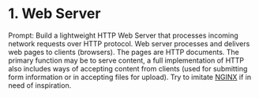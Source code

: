 # 1. Web Server

Prompt: Build a lightweight HTTP Web Server that processes incoming network requests over HTTP protocol. Web server processes and delivers web pages to clients (browsers). The pages are HTTP documents. The primary function may be to serve content, a full implementation of HTTP also includes ways of accepting content from clients (used for submitting form information or in accepting files for upload). Try to imitate [NGINX](https://www.nginx.com/) if in need of inspiration.
